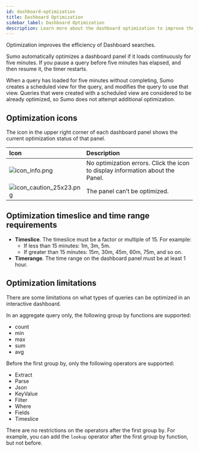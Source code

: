 ```yaml
---
id: dashboard-optimization
title: Dashboard Optimization
sidebar_label: Dashboard Optimization
description: Learn more about the dashboard optimization to improve the efficiency of Dashboard searches.
---
```


Optimization improves the efficiency of Dashboard searches. 

Sumo automatically optimizes a dashboard panel if it loads continuously for five minutes. If you pause a query before five minutes has elapsed, and then resume it, the timer restarts.

When a query has loaded for five minutes without completing, Sumo creates a scheduled view for the query, and modifies the query to use that view. Queries that were created with a scheduled view are considered to be already optimized, so Sumo does not attempt additional optimization.

## Optimization icons

The icon in the upper right corner of each dashboard panel shows the current optimization status of that panel.

| Icon  | Description |
|:--|:--|
| ![icon_info.png](/img/dashboards/icon_info.png) | No optimization errors. Click the icon to display information about the Panel. |
| ![icon_caution_25x23.png](/img/dashboards/icon_caution.png) | The panel can’t be optimized. |

## Optimization timeslice and time range requirements 

* **Timeslice**. The timeslice must be a factor or multiple of 15. For example:
   * If less than 15 minutes: 1m, 3m, 5m.
   * If greater than 15 minutes: 15m, 30m, 45m, 60m, 75m, and so on.
* **Timerange**. The time range on the dashboard panel must be at least 1 hour.

## Optimization limitations

There are some limitations on what types of queries can be optimized in an interactive dashboard.

In an aggregate query only, the following group by functions are supported:

* count
* min
* max
* sum
* avg

Before the first group by, only the following operators are supported:

* Extract
* Parse
* Json
* KeyValue
* Filter
* Where
* Fields
* Timeslice

There are no restrictions on the operators after the first group by. For example, you can add the `lookup` operator after the first group by function, but not before.
